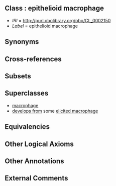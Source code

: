 
## Class : epithelioid macrophage

 * *IRI* = http://purl.obolibrary.org/obo/CL_0002150
 * *Label* = epithelioid macrophage

## Synonyms


## Cross-references


## Subsets


## Superclasses

 * [macrophage](../../CL/35/CL_0000235.md)
 * [develops from](../../RO/02/RO_0002202.md) some [elicited macrophage](../../CL/61/CL_0000861.md)

## Equivalencies


## Other Logical Axioms


## Other Annotations


## External Comments

